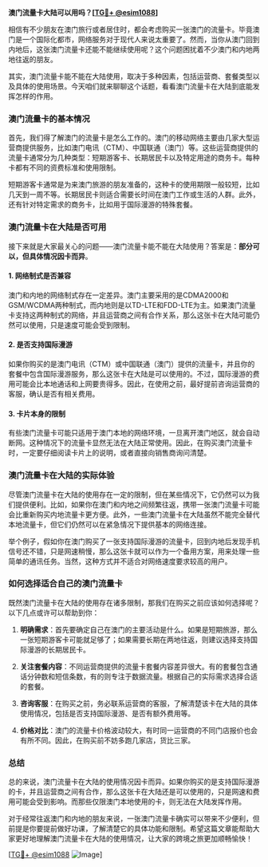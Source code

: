 **澳门流量卡大陆可以用吗？[[TG💪+ @esim1088](https://t.me/s/esim1088)]**

相信有不少朋友在澳门旅行或者居住时，都会考虑购买一张澳门的流量卡。毕竟澳门是一个国际化都市，网络服务对于现代人来说太重要了。然而，当你从澳门回到内地后，这张澳门流量卡还能不能继续使用呢？这个问题困扰着不少澳门和内地两地往返的朋友。

其实，澳门流量卡能不能在大陆使用，取决于多种因素，包括运营商、套餐类型以及具体的使用场景。今天咱们就来聊聊这个话题，看看澳门流量卡在大陆到底能发挥怎样的作用。

### **澳门流量卡的基本情况**

首先，我们得了解澳门的流量卡是怎么工作的。澳门的移动网络主要由几家大型运营商提供服务，比如澳门电讯（CTM）、中国联通（澳门）等。这些运营商提供的流量卡通常分为几种类型：短期游客卡、长期居民卡以及特定用途的商务卡。每种卡都有不同的资费标准和使用限制。

短期游客卡通常是为来澳门旅游的朋友准备的，这种卡的使用期限一般较短，比如几天到一周不等。长期居民卡则适合需要长时间在澳门工作或生活的人群。此外，还有针对特定需求的商务卡，比如用于国际漫游的特殊套餐。

### **澳门流量卡在大陆是否可用**

接下来就是大家最关心的问题——澳门流量卡能不能在大陆使用？答案是：**部分可以，但具体情况因卡而异**。

#### **1. 网络制式是否兼容**
澳门和内地的网络制式存在一定差异。澳门主要采用的是CDMA2000和GSM/WCDMA两种制式，而内地则是以TD-LTE和FDD-LTE为主。如果澳门流量卡支持这两种制式的网络，并且运营商之间有合作关系，那么这张卡在大陆可能仍然可以使用，只是速度可能会受到限制。

#### **2. 是否支持国际漫游**
如果你购买的是澳门电讯（CTM）或中国联通（澳门）提供的流量卡，并且你的套餐中包含国际漫游服务，那么这张卡在大陆是可以使用的。不过，国际漫游的费用可能会比本地通话和上网要贵得多。因此，在使用之前，最好提前咨询运营商的客服，确认是否有相关费用。

#### **3. 卡片本身的限制**
有些澳门流量卡可能只适用于澳门本地的网络环境，一旦离开澳门地区，就会自动断网。这种情况下的流量卡显然无法在大陆正常使用。因此，在购买澳门流量卡时，一定要仔细阅读卡片上的说明，或者直接向销售商询问清楚。

### **澳门流量卡在大陆的实际体验**

尽管澳门流量卡在大陆的使用存在一定的限制，但在某些情况下，它仍然可以为我们提供便利。比如，如果你在澳门和内地之间频繁往返，携带一张澳门流量卡可能会比重新购买内地流量卡更方便。此外，一些澳门流量卡在大陆虽然不能完全替代本地流量卡，但它们仍然可以在紧急情况下提供基本的网络连接。

举个例子，假如你在澳门购买了一张支持国际漫游的流量卡，回到内地后发现手机信号还不错，只是网速稍慢，那么这张卡就可以作为一个备用方案，用来处理一些简单的通讯任务。当然，这种方式并不适合对网络速度要求较高的用户。

### **如何选择适合自己的澳门流量卡**

既然澳门流量卡在大陆的使用存在诸多限制，那我们在购买之前应该如何选择呢？以下几点或许可以帮助到你：

1. **明确需求**：首先要确定自己在澳门的主要活动是什么。如果是短期旅游，那么一张短期游客卡可能就足够了；如果需要长期在两地往返，则建议选择支持国际漫游的长期居民卡。
   
2. **关注套餐内容**：不同运营商提供的流量卡套餐内容差异很大。有的套餐包含通话分钟数和短信条数，有的则专注于数据流量。根据自己的实际需求选择合适的套餐。

3. **咨询客服**：在购买之前，务必联系运营商的客服，了解清楚该卡在大陆的具体使用情况，包括是否支持国际漫游、是否有额外费用等。

4. **价格对比**：澳门的流量卡价格波动较大，有时同一运营商的不同门店报价也会有所不同。因此，在购买前不妨多跑几家店，货比三家。

### **总结**

总的来说，澳门流量卡在大陆的使用情况因卡而异。如果你购买的是支持国际漫游的卡，并且运营商之间有合作，那么这张卡在大陆还是可以使用的，只是网速和费用可能会受到影响。而那些仅限澳门本地使用的卡，则无法在大陆发挥作用。

对于经常往返澳门和内地的朋友来说，一张澳门流量卡确实可以带来不少便利，但前提是你要提前做好功课，了解清楚它的具体功能和限制。希望这篇文章能帮助大家更好地理解澳门流量卡在大陆的使用情况，让大家的跨境之旅更加顺畅愉快！

[[TG💪+ @esim1088](https://t.me/s/esim1088) ![Image](https://i.postimg.cc/4NQfJmqS/Snipaste-2025-05-13-00-14-12.png)]